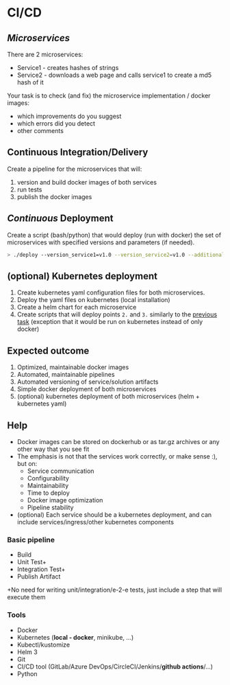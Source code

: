 # CI/CD

## *Microservices*

There are 2 microservices:

* Service1 - creates hashes of strings
* Service2 - downloads a web page and calls service1 to create a md5 hash of it

Your task is to check (and fix) the microservice implementation / docker images:

* which improvements do you suggest
* which errors did you detect
* other comments

## Continuous Integration/Delivery

Create a pipeline for the microservices that will:
1. version and build docker images of both services
2. run tests
3. publish the docker images

## *Continuous* Deployment

Create a script (bash/python) that would deploy (run with docker) the set of microservices with specified versions and parameters (if needed).

```bash
> ./deploy --version_service1=v1.0 --version_service2=v1.0 --additional_param_1=5 #both microservices should be deployed with version v1.0 and accessible on the local machine (via docker)
```

## (optional) Kubernetes deployment

1. Create kubernetes yaml configuration files for both microservices.
2. Deploy the yaml files on kubernetes (local installation)
3. Create a helm chart for each microservice
4. Create scripts that will deploy points `2.` and `3.` similarly to the [previous task](#"continuous"-deployment) (exception that it would be run on kubernetes instead of only docker)

## Expected outcome

1. Optimized, maintainable docker images
2. Automated, maintainable pipelines
3. Automated versioning of service/solution artifacts
4. Simple docker deployment of both microservices
5. (optional) kubernetes deployment of both microservices (helm + kubernetes yaml)

## Help

* Docker images can be stored on dockerhub or as tar.gz archives or any other way that you see fit
* The emphasis is not that the services work correctly, or make sense :), but on:
  * Service communication
  * Configurability
  * Maintainability
  * Time to deploy
  * Docker image optimization
  * Pipeline stability
* (optional) Each service should be a kubernetes deployment, and can include services/ingress/other kubernetes components

### Basic pipeline

* Build
* Unit Test+
* Integration Test+
* Publish Artifact

+No need for writing unit/integration/e-2-e tests, just include a step that will execute them

### Tools

* Docker
* Kubernetes (**local - docker**, minikube, ...)
* Kubectl/kustomize
* Helm 3
* Git
* CI/CD tool (GitLab/Azure DevOps/CircleCI/Jenkins/**github actions**/...)
* Python
